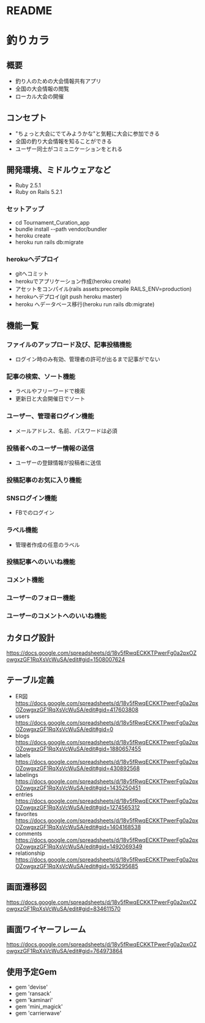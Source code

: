 # README
# 釣りカラ

## 概要
* 釣り人のための大会情報共有アプリ
* 全国の大会情報の閲覧
* ローカル大会の開催

## コンセプト
* "ちょっと大会にでてみようかな"と気軽に大会に参加できる
* 全国の釣り大会情報を知ることができる
* ユーザー同士がコミュニケーションをとれる

## 開発環境、ミドルウェアなど
* Ruby 2.5.1
* Ruby on Rails 5.2.1

### セットアップ
* cd Tournament_Curation_app
* bundle install --path vendor/bundler
* heroku create
* heroku run rails db:migrate

### herokuへデプロイ
* gitへコミット
* herokuでアプリケーション作成(heroku create)
* アセットをコンパイル(rails assets:precompile RAILS_ENV=production)
* herokuへデプロイ(git push heroku master)
* heroku へデータベース移行(heroku run rails db:migrate)

## 機能一覧
### ファイルのアップロード及び、記事投稿機能
* ログイン時のみ有効、管理者の許可が出るまで記事がでない
### 記事の検索、ソート機能
* ラベルやフリーワードで検索
* 更新日と大会開催日でソート
### ユーザー、管理者ログイン機能
* メールアドレス、名前、パスワードは必須
### 投稿者へのユーザー情報の送信
* ユーザーの登録情報が投稿者に送信
### 投稿記事のお気に入り機能
### SNSログイン機能
* FBでのログイン
### ラベル機能
* 管理者作成の任意のラベル
### 投稿記事へのいいね機能
### コメント機能
### ユーザーのフォロー機能
### ユーザーのコメントへのいいね機能

## カタログ設計
https://docs.google.com/spreadsheets/d/18v5fRwqECKKTPwerFg0a2pxOZowgxzGF1RqXsVcWuSA/edit#gid=1508007624

## テーブル定義
* ER図 https://docs.google.com/spreadsheets/d/18v5fRwqECKKTPwerFg0a2pxOZowgxzGF1RqXsVcWuSA/edit#gid=417603808
* users https://docs.google.com/spreadsheets/d/18v5fRwqECKKTPwerFg0a2pxOZowgxzGF1RqXsVcWuSA/edit#gid=0
* blogs https://docs.google.com/spreadsheets/d/18v5fRwqECKKTPwerFg0a2pxOZowgxzGF1RqXsVcWuSA/edit#gid=1880657455
* labels https://docs.google.com/spreadsheets/d/18v5fRwqECKKTPwerFg0a2pxOZowgxzGF1RqXsVcWuSA/edit#gid=430892568
* labelings https://docs.google.com/spreadsheets/d/18v5fRwqECKKTPwerFg0a2pxOZowgxzGF1RqXsVcWuSA/edit#gid=1435250451       
* entries https://docs.google.com/spreadsheets/d/18v5fRwqECKKTPwerFg0a2pxOZowgxzGF1RqXsVcWuSA/edit#gid=1274565312
* favorites https://docs.google.com/spreadsheets/d/18v5fRwqECKKTPwerFg0a2pxOZowgxzGF1RqXsVcWuSA/edit#gid=1404168538
* comments https://docs.google.com/spreadsheets/d/18v5fRwqECKKTPwerFg0a2pxOZowgxzGF1RqXsVcWuSA/edit#gid=1492069349
* relationship https://docs.google.com/spreadsheets/d/18v5fRwqECKKTPwerFg0a2pxOZowgxzGF1RqXsVcWuSA/edit#gid=165295685

## 画面遷移図
https://docs.google.com/spreadsheets/d/18v5fRwqECKKTPwerFg0a2pxOZowgxzGF1RqXsVcWuSA/edit#gid=834611570

## 画面ワイヤーフレーム
https://docs.google.com/spreadsheets/d/18v5fRwqECKKTPwerFg0a2pxOZowgxzGF1RqXsVcWuSA/edit#gid=764973864

## 使用予定Gem
* gem 'devise'
* gem 'ransack'
* gem 'kaminari'
* gem 'mini_magick'
* gem 'carrierwave'
